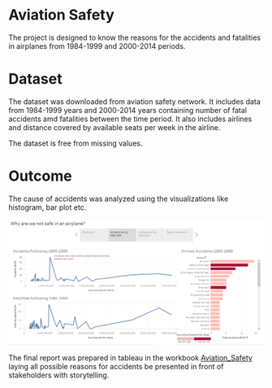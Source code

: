 # Aviation Safety

The project is designed to know the reasons for the accidents and fatalities in airplanes from 1984-1999 and 2000-2014 periods.

# Dataset

The dataset was downloaded from aviation safety network. It includes data from 1984-1999 years and 2000-2014 years containing number of fatal accidents amd fatalities between the time period. It also includes airlines and distance covered by available seats per week in the airline.

The dataset is free from missing values.

# Outcome

The cause of accidents was analyzed using the visualizations like histogram, bar plot etc. 

![Report_picture](https://github.com/dA505819/Aviation-Safety/blob/master/Story.PNG)

The final report was prepared in tableau in the workbook [Aviation_Safety](https://public.tableau.com/profile/dhruv.aggarwal8198#!/vizhome/AviationSafety/Story1) laying all possible reasons for accidents be presented in front of stakeholders with storytelling.



